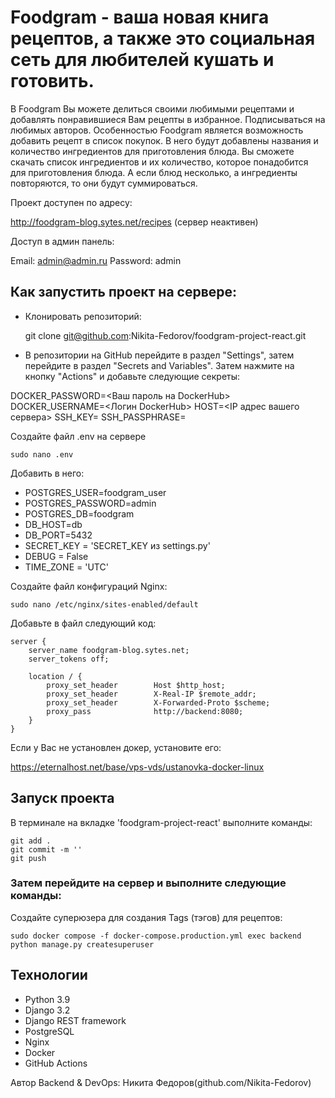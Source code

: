 #  Foodgram - ваша новая книга рецептов, а также это социальная сеть для любителей кушать и готовить.

В Foodgram Вы можете делиться своими любимыми рецептами и добавлять понравившиеся Вам рецепты в избранное. Подписываться на любимых авторов. Особенностью Foodgram является возможность добавить рецепт в список покупок. В него будут добавлены названия и количество ингредиентов для приготовления блюда. Вы сможете скачать список ингредиентов и их количество, которое понадобится для приготовления блюда. А если блюд несколько, а ингредиенты повторяются, то они будут суммироваться.

Проект доступен по адресу:

http://foodgram-blog.sytes.net/recipes (сервер неактивен)

Доступ в админ панель:

Email:
admin@admin.ru
Password:
admin

## Как запустить проект на сервере:
- Клонировать репозиторий:

    git clone git@github.com:Nikita-Fedorov/foodgram-project-react.git

- В репозитории на GitHub перейдите в раздел "Settings", затем перейдите в раздел "Secrets and Variables". Затем нажмите на кнопку "Actions" и добавьте следующие секреты:

DOCKER_PASSWORD=<Ваш пароль на DockerHub>
DOCKER_USERNAME=<Логин DockerHub>
HOST=<IP адрес вашего сервера>
SSH_KEY=<SSH key private>
SSH_PASSPHRASE=<passphrase>

Создайте файл .env на сервере

    sudo nano .env

Добавить в него:

- POSTGRES_USER=foodgram_user
- POSTGRES_PASSWORD=admin
- POSTGRES_DB=foodgram
- DB_HOST=db
- DB_PORT=5432
- SECRET_KEY = 'SECRET_KEY из settings.py'
- DEBUG = False
- TIME_ZONE = 'UTC'

Создайте файл конфигураций Nginx:

    sudo nano /etc/nginx/sites-enabled/default

Добавьте в файл следующий код:

    server {
        server_name foodgram-blog.sytes.net;
        server_tokens off;
        
        location / {
            proxy_set_header        Host $http_host;
            proxy_set_header        X-Real-IP $remote_addr;
            proxy_set_header        X-Forwarded-Proto $scheme;
            proxy_pass              http://backend:8080;
        }
    }

Если у Вас не установлен докер, установите его:

https://eternalhost.net/base/vps-vds/ustanovka-docker-linux

## Запуск проекта

В терминале на вкладке 'foodgram-project-react' выполните команды:

    git add .
    git commit -m ''
    git push

### Затем перейдите на сервер и выполните следующие команды:

Создайте суперюзера для создания Tags (тэгов) для рецептов:

    sudo docker compose -f docker-compose.production.yml exec backend python manage.py createsuperuser


## Технологии

- Python 3.9
- Django 3.2
- Django REST framework
- PostgreSQL
- Nginx
- Docker
- GitHub Actions

Автор Backend & DevOps: Никита Федоров(github.com/Nikita-Fedorov)
